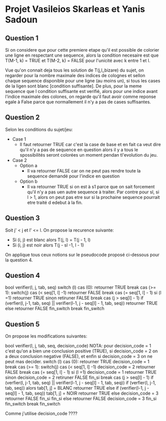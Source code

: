 # Projet Vasileios Skarleas et Yanis Sadoun

## Question 1

Si on considere que pour cette premiere etape qu'il est possible de colorier une ligne en respectant une sequence, alors la condition necesaire est que T(M-1, k) = TRUE et T(M-2, k) = FALSE pour l'unicité avec k entre 1 et l.

Vue qu'on connait deja tous les solution de T(j,l_bizare) du sujet, on regarder pour la nombre maximale des indices de colognes et sellon chaque sequence disponible pour une ligne (au moins un), si tous les cases de la ligen sont blanc [condition suffisante]. De plus, pour la meme sequence que l condition suffisante est verifié, alors pour une indice avant l'indice maximale des colones, on regarde qu'il faut avoir comme reponse egale à False parce que normallement il n'y a pas de cases suffisantes.

## Question 2

Selon les conditions du sujet/jeu:

* Case 1
  * Il faut retourner TRUE car c'est la case de base et en fait ca veut dire qu'il n'y a pas de sequence en question alors il y a tous le spossibilités seront colorées un moment pendan tl'evolution du jeu.
* Case 2
  * Option a
    * Il va retourner FALSE car on ne peut pas rendre toute la sequence demandé pour l'indice en question
  * Option b
    * Il va retourner TRUE si on est à s1 parce que on sait forcement qu'il n'y a pas uen autre sequence à traiter. Par contre pour sl, si l > 1, alors on peut pas etre sur si la prochaine sequence pourrait etre traité d edebut à la fin.

## Question 3

Soit j' < j et l' <= l. On propose la recurence suivante:

* Si (i, j) est blanc alors T(j, l) = T(j - 1, l)
* Si (i, j) est noir alors T(j - sl -1, l - 1)

On applique tous ceux notions sur le pseudocode proposé ci-dessous pour la question 4.

## Question 4

bool verifier(l, j, tab, seq)
switch (l)
	cas (0):
		retourner TRUE
		break
	cas (>= 1):
		switch(j)
			cas (< seq[1, l] -1)
				retourner FALSE
				break
			cas (= seq[1, l] - 1)
				si (l =1)
					retourner TRUE
				sinon
					retiruner FALSE
				break
			cas (j > seq[l] - 1)
						if (verfier(l, j-1, tab, seq)  || verifier(l-1, j - seq[l] - 1, tab, seq))
							retourner TRUE
						else
							retourner FALSE
		fin_switch
		break
fin_switch

## Question 5

On propose les modifications suivantes:

bool verifier(l, j, tab, seq, decision_code)
NOTA: pour decision_code = 1 c'est qu'on a bien une conclusion positive (TRUE), si decision_code = 2 on a deux conclusion negative (FALSE), et enfin si decision_code = 3 on ne peut mas decider.
switch (l)
	cas (0):
		retourner TRUE
		decision_code = 1
		break
	cas (>= 1):
		switch(j)
			cas (< seq[1, l] -1)
				decision_code = 2
				retourner FALSE
				break
			cas (= seq[1, l] - 1)
				si (l =1)
					decision_code = 1
					retourner TRUE
				sinon
					decision_code = 2
					retiruner FALSE
				fin_si
				break
			cas (j > seq[l] - 1)
						if (verfier(l, j-1, tab, seq)  || verifier(l-1, j - seq[l] - 1, tab, seq))
							if (verfier(l, j-1, tab, seq)) alors
								tab[1, j] = BLANC
								retourner TRUE
							else
								if (verifier(l-1, j - seq[l] - 1, tab, seq))
									tab[1, j] = NOIR
									retourner TRUE
								else
									decision_code = 3
									retourner FALSE
								fin_si
							fin_si
						else
							retourner FALSE
							decision_code = 3
						fin_si
		fin_switch
		break
fin_switch

Comme j'utilise decision_code ????
